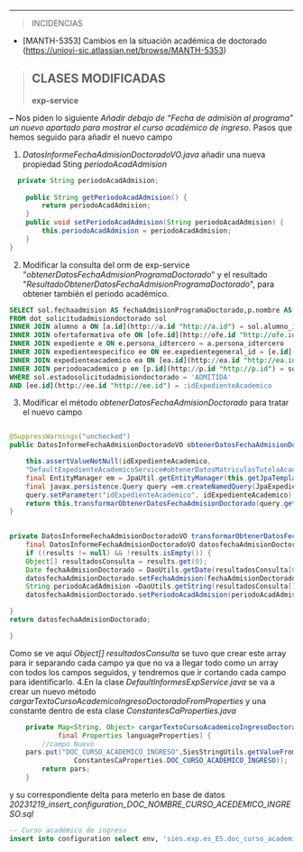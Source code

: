 
---
>INCIDENCIAS

- [MANTH-5353]  Cambios en la situación académica de doctorado (https://uniovi-sic.atlassian.net/browse/MANTH-5353)


> CLASES MODIFICADAS
>---
>
>**exp-service**

**–** Nos piden lo siguiente
  *Añadir debajo de “Fecha de admisión al programa” un nuevo apartado para mostrar el curso académico de ingreso.*
Pasos que hemos seguido para añadir el nuevo campo
 
1.  *DatosInformeFechaAdmisionDoctoradoVO.java* añadir una nueva propiedad Sting *periodoAcadAdmision*

```java
  private String periodoAcadAdmision;
  
	public String getPeriodoAcadAdmision() {
		return periodoAcadAdmision;
	}
	public void setPeriodoAcadAdmision(String periodoAcadAdmision) {
		this.periodoAcadAdmision = periodoAcadAdmision;
	}
}
```
2. Modificar la consulta del orm de exp-service "_obtenerDatosFechaAdmisionProgramaDoctorado_" y el resultado "_ResultadoObtenerDatosFechaAdmisionProgramaDoctorado_", para obtener también el periodo académico.

```sql
SELECT sol.fechaadmision AS fechaAdmisionProgramaDoctorado,p.nombre AS periodoAcadAdmision  
FROM dot_solicitudadmisiondoctorado sol  
INNER JOIN alumno a ON [a.id](http://a.id "http://a.id") = sol.alumno_id  
INNER JOIN ofertaformativa ofe ON [ofe.id](http://ofe.id "http://ofe.id") = sol.ofertaformativasolicitada_id  
INNER JOIN expediente e ON e.persona_idtercero = a.persona_idtercero  
INNER JOIN expedienteespecifico ee ON ee.expedientegeneral_id = [e.id](http://e.id "http://e.id")  
INNER JOIN expedienteacademico ea ON [ea.id](http://ea.id "http://ea.id") = [ee.id](http://ee.id "http://ee.id") and ea.ofertaformativa_id = [ofe.id](http://ofe.id "http://ofe.id")  
INNER JOIN periodoacademico p on [p.id](http://p.id "http://p.id") = sol.periodoacademico_id  
WHERE sol.estadosolicitudadmisiondoctorado = 'ADMITIDA'  
AND [ee.id](http://ee.id "http://ee.id") = :idExpedienteAcademico
```

3. Modificar el método _obtenerDatosFechaAdmisionDoctorado_ para tratar el nuevo campo

```java

@SuppressWarnings("unchecked")
public DatosInformeFechaAdmisionDoctoradoVO obtenerDatosFechaAdmisionDoctorado(final Long idExpedienteAcademico) {

	this.assertValueNotNull(idExpedienteAcademico,
	"DefaultExpedienteAcademicoService#obtenerDatosMatriculasTutelaAcademica->idExpedienteAcademico");
	final EntityManager em = JpaUtil.getEntityManager(this.getJpaTemplate().getEntityManagerFactory());
	final javax.persistence.Query query =em.createNamedQuery(JpaExpedienteAcademicoDao.OBTENER_DATOS_FECHA_ADMISION_PROGRAMA_DOCTORADO);
	query.setParameter("idExpedienteAcademico", idExpedienteAcademico);
	return this.transformarObtenerDatosFechaAdmisionDoctorado(query.getResultList());
}

  
private DatosInformeFechaAdmisionDoctoradoVO transformarObtenerDatosFechaAdmisionDoctorado(final List<Object[]> results) {
	final DatosInformeFechaAdmisionDoctoradoVO datosfechaAdmisionDoctorado = new DatosInformeFechaAdmisionDoctoradoVO();
	if ((results != null) && !results.isEmpty()) {
	Object[] resultadosConsulta = results.get(0);
	Date fechaAdmisionDoctorado = DaoUtils.getDate(resultadosConsulta[0]);
	datosfechaAdmisionDoctorado.setFechaAdmision(fechaAdmisionDoctorado);
	String periodoAcadAdmision =DaoUtils.getString(resultadosConsulta[1]);
	datosfechaAdmisionDoctorado.setPeriodoAcadAdmision(periodoAcadAdmision);

}
return datosfechaAdmisionDoctorado;

}
```
 Como se ve aquí *Object[] resultadosConsulta* se tuvo que crear este array para ir separando cada campo ya que no va a llegar todo como un  array con todos los campos seguidos, y tendremos que ir cortando cada  campo para identificarlo.
4.En la clase  *DefaultInformesExpService.java*  se va a crear un nuevo método  *cargarTextoCursoAcademicoIngresoDoctoradoFromProperties*  y una  constante dentro de esta clase *ConstantesCaProperties.java* 

```java
	private Map<String, Object> cargarTextoCursoAcademicoIngresoDoctoradoFromProperties(final Map<String, Object> pars,
			final Properties languageProperties) {
		//campo Nuevo 
	pars.put("DOC_CURSO_ACADEMICO_INGRESO",SiesStringUtils.getValueFromProperties(languageProperties,
				ConstantesCaProperties.DOC_CURSO_ACADEMICO_INGRESO));
		return pars;
	}
```

y su correspondiente delta para meterlo en base de datos
*20231219_insert_configuration_DOC_NOMBRE_CURSO_ACEDEMICO_INGRESO.sql*

```sql
-- Curso académico de ingreso
insert into configuration select env, 'sies.exp.es_ES.doc_curso_academico_ingreso', 'Curso académico de ingreso:', '' from (select distinct env from configuration);
```




